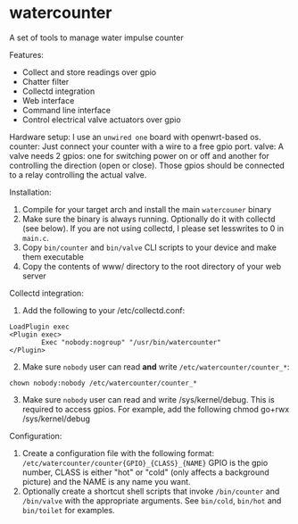 # watercounter

A set of tools to manage water impulse counter

Features:

* Collect and store readings over gpio
* Chatter filter
* Collectd integration
* Web interface
* Command line interface
* Control electrical valve actuators over gpio

Hardware setup:
I use an `unwired one` board with openwrt-based os.
counter: Just connect your counter with a wire to a free gpio port.
valve: A valve needs 2 gpios: one for switching power on or off and another for controlling the direction (open or close). Those gpios should be connected to a relay controlling the actual valve.

Installation:
1. Compile for your target arch and install the main `watercouner` binary
2. Make sure the binary is always running. Optionally do it with collectd (see below). If you are not using collectd, I please set lesswrites to 0 in `main.c`.
3. Copy `bin/counter` and `bin/valve` CLI scripts to your device and make them executable
4. Copy the contents of www/ directory to the root directory of your web server

Collectd integration:
1. Add the following to your /etc/collectd.conf:
```
LoadPlugin exec
<Plugin exec>
        Exec "nobody:nogroup" "/usr/bin/watercounter"
</Plugin>
```
2. Make sure `nobody` user can read __and__ write `/etc/watercounter/counter_*`:
```
chown nobody:nobody /etc/watercounter/counter_*
```
3. Make sure `nobody` user can read and write /sys/kernel/debug. This is required to access gpios. For example, add the following
chmod go+rwx /sys/kernel/debug

Configuration:
1. Create a configuration file with the following format: `/etc/watercounter/counter{GPIO}_{CLASS}_{NAME}`
GPIO is the gpio number, CLASS is either "hot" or "cold" (only affects a background picture) and the NAME is any name you want.
2. Optionally create a shortcut shell scripts that invoke `/bin/counter` and `/bin/valve` with the appropriate arguments. See `bin/cold`, `bin/hot` and `bin/toilet` for examples.
